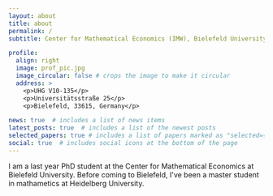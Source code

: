 ```yaml
---
layout: about
title: about
permalink: /
subtitle: Center for Mathematical Economics (IMW), Bielefeld University

profile:
  align: right
  image: prof_pic.jpg
  image_circular: false # crops the image to make it circular
  address: >
    <p>UHG V10-135</p>
    <p>Universitätsstraße 25</p>
    <p>Bielefeld, 33615, Germany</p>

news: true  # includes a list of news items
latest_posts: true  # includes a list of the newest posts
selected_papers: true # includes a list of papers marked as "selected={true}"
social: true  # includes social icons at the bottom of the page
---
```


I am a last year PhD student at the Center for Mathematical Economics at Bielefeld University. Before coming to Bielefeld, I've been a master student in mathametics at Heidelberg University.
